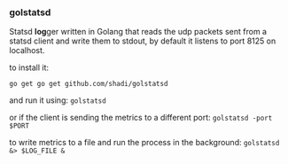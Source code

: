 ### golstatsd

Statsd **log**ger written in Golang that reads the udp packets sent from a statsd client
and write them to stdout, by default it listens to port 8125 on localhost.

to install it:

`go get go get github.com/shadi/golstatsd`

and run it using:
`golstatsd`

or if the client is sending the metrics to a different port:
`golstatsd -port $PORT`

to write metrics to a file and run the process in the background:
`golstatsd &> $LOG_FILE &`